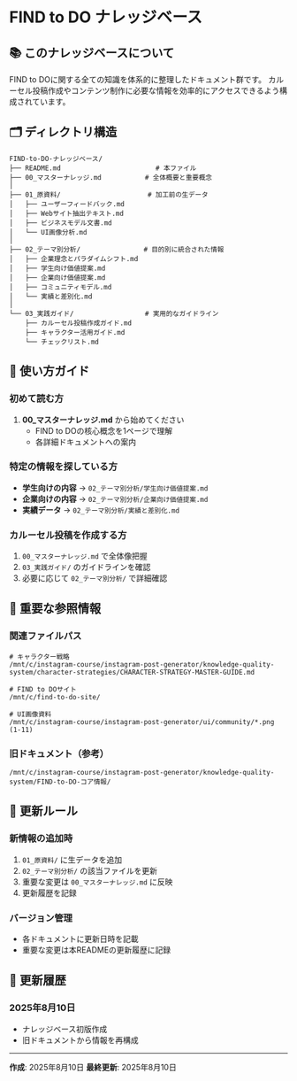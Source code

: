# FIND to DO ナレッジベース

## 📚 このナレッジベースについて
FIND to DOに関する全ての知識を体系的に整理したドキュメント群です。
カルーセル投稿作成やコンテンツ制作に必要な情報を効率的にアクセスできるよう構成されています。

## 🗂️ ディレクトリ構造

```
FIND-to-DO-ナレッジベース/
├── README.md                        # 本ファイル
├── 00_マスターナレッジ.md           # 全体概要と重要概念
│
├── 01_原資料/                      # 加工前の生データ
│   ├── ユーザーフィードバック.md
│   ├── Webサイト抽出テキスト.md
│   ├── ビジネスモデル文書.md
│   └── UI画像分析.md
│
├── 02_テーマ別分析/                # 目的別に統合された情報
│   ├── 企業理念とパラダイムシフト.md
│   ├── 学生向け価値提案.md
│   ├── 企業向け価値提案.md
│   ├── コミュニティモデル.md
│   └── 実績と差別化.md
│
└── 03_実践ガイド/                  # 実用的なガイドライン
    ├── カルーセル投稿作成ガイド.md
    ├── キャラクター活用ガイド.md
    └── チェックリスト.md
```

## 🎯 使い方ガイド

### 初めて読む方
1. **00_マスターナレッジ.md** から始めてください
   - FIND to DOの核心概念を1ページで理解
   - 各詳細ドキュメントへの案内

### 特定の情報を探している方
- **学生向けの内容** → `02_テーマ別分析/学生向け価値提案.md`
- **企業向けの内容** → `02_テーマ別分析/企業向け価値提案.md`
- **実績データ** → `02_テーマ別分析/実績と差別化.md`

### カルーセル投稿を作成する方
1. `00_マスターナレッジ.md` で全体像把握
2. `03_実践ガイド/` のガイドラインを確認
3. 必要に応じて `02_テーマ別分析/` で詳細確認

## 📌 重要な参照情報

### 関連ファイルパス
```
# キャラクター戦略
/mnt/c/instagram-course/instagram-post-generator/knowledge-quality-system/character-strategies/CHARACTER-STRATEGY-MASTER-GUIDE.md

# FIND to DOサイト
/mnt/c/find-to-do-site/

# UI画像資料
/mnt/c/instagram-course/instagram-post-generator/ui/community/*.png (1-11)
```

### 旧ドキュメント（参考）
```
/mnt/c/instagram-course/instagram-post-generator/knowledge-quality-system/FIND-to-DO-コア情報/
```

## 🔄 更新ルール

### 新情報の追加時
1. `01_原資料/` に生データを追加
2. `02_テーマ別分析/` の該当ファイルを更新
3. 重要な変更は `00_マスターナレッジ.md` に反映
4. 更新履歴を記録

### バージョン管理
- 各ドキュメントに更新日時を記載
- 重要な変更は本READMEの更新履歴に記録

## 📝 更新履歴

### 2025年8月10日
- ナレッジベース初版作成
- 旧ドキュメントから情報を再構成

---
**作成**: 2025年8月10日
**最終更新**: 2025年8月10日